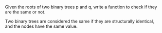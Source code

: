 Given the roots of two binary trees p and q, write a function to check if they are the same or not.

Two binary trees are considered the same if they are structurally identical, and the nodes have the same value.